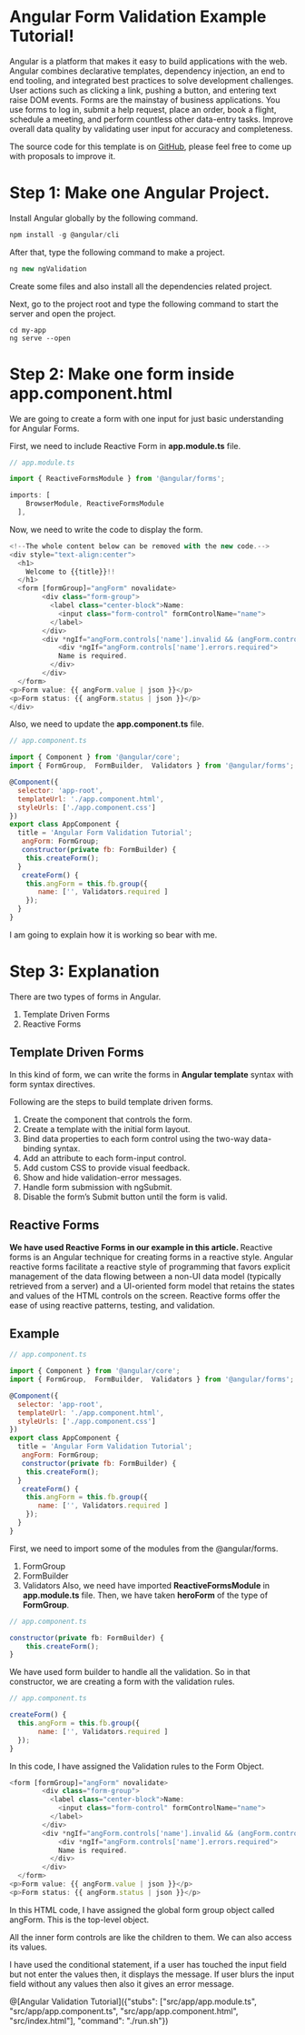 # Angular Form Validation Example Tutorial!
Angular is a platform that makes it easy to build applications with the web. Angular combines declarative templates, dependency injection, an end to end tooling, and integrated best practices to solve development challenges. User actions such as clicking a link, pushing a button, and entering text raise DOM events. Forms are the mainstay of business applications. You use forms to log in, submit a help request, place an order, book a flight, schedule a meeting, and perform countless other data-entry tasks. Improve overall data quality by validating user input for accuracy and completeness.

The source code for this template is on [GitHub](https://github.com/KrunalLathiya/playground-2ZoUz4tb), please feel free to come up with proposals to improve it.

# Step 1: Make one Angular Project.
Install Angular globally by the following command.
```javascript
npm install -g @angular/cli
```
After that, type the following command to make a project.
```javascript
ng new ngValidation
```
Create some files and also install all the dependencies related project.

Next, go to the project root and type the following command to start the server and open the project.
```
cd my-app
ng serve --open
```

# Step 2: Make one form inside app.component.html

We are going to create a form with one input for just basic understanding for Angular Forms.

First, we need to include Reactive Form in <b>app.module.ts</b> file.
```javascript
// app.module.ts

import { ReactiveFormsModule } from '@angular/forms';

imports: [
    BrowserModule, ReactiveFormsModule
  ],
```
Now, we need to write the code to display the form.
```javascript
<!--The whole content below can be removed with the new code.-->
<div style="text-align:center">
  <h1>
    Welcome to {{title}}!!
  </h1>
  <form [formGroup]="angForm" novalidate>
        <div class="form-group">
          <label class="center-block">Name:
            <input class="form-control" formControlName="name">
          </label>
        </div>
        <div *ngIf="angForm.controls['name'].invalid && (angForm.controls['name'].dirty || angForm.controls['name'].touched)" class="alert alert-danger">
            <div *ngIf="angForm.controls['name'].errors.required">
            Name is required.
          </div>
        </div>
  </form>
<p>Form value: {{ angForm.value | json }}</p>
<p>Form status: {{ angForm.status | json }}</p>
</div>
```
Also, we need to update the <b>app.component.ts</b> file.
```javascript
// app.component.ts

import { Component } from '@angular/core';
import { FormGroup,  FormBuilder,  Validators } from '@angular/forms';

@Component({
  selector: 'app-root',
  templateUrl: './app.component.html',
  styleUrls: ['./app.component.css']
})
export class AppComponent {
  title = 'Angular Form Validation Tutorial';
   angForm: FormGroup;
   constructor(private fb: FormBuilder) {
    this.createForm();
  }
   createForm() {
    this.angForm = this.fb.group({
       name: ['', Validators.required ]
    });
  }
}
```
I am going to explain how it is working so bear with me.

# Step 3: Explanation
There are two types of forms in Angular.
1. Template Driven Forms
2. Reactive Forms

## Template Driven Forms
In this kind of form, we can write the forms in <b>Angular template</b> syntax with form syntax directives.

Following are the steps to build template driven forms.

1. Create the component that controls the form.
2. Create a template with the initial form layout.
3. Bind data properties to each form control using the two-way data-binding syntax.
4. Add an attribute to each form-input control.
5. Add custom CSS to provide visual feedback.
6. Show and hide validation-error messages.
7. Handle form submission with ngSubmit.
8. Disable the form’s Submit button until the form is valid.

## Reactive Forms
<b>We have used Reactive Forms in our example in this article. </b>
Reactive forms is an Angular technique for creating forms in a reactive style. Angular reactive forms facilitate a reactive style of programming that favors explicit management of the data flowing between a non-UI data model (typically retrieved from a server) and a UI-oriented form model that retains the states and values of the HTML controls on the screen. Reactive forms offer the ease of using reactive patterns, testing, and validation.

## Example

```javascript
// app.component.ts

import { Component } from '@angular/core';
import { FormGroup,  FormBuilder,  Validators } from '@angular/forms';

@Component({
  selector: 'app-root',
  templateUrl: './app.component.html',
  styleUrls: ['./app.component.css']
})
export class AppComponent {
  title = 'Angular Form Validation Tutorial';
   angForm: FormGroup;
   constructor(private fb: FormBuilder) {
    this.createForm();
  }
   createForm() {
    this.angForm = this.fb.group({
       name: ['', Validators.required ]
    });
  }
}
```
First, we need to import some of the modules from the @angular/forms.
1. FormGroup
2. FormBuilder
3. Validators
Also, we need have imported <b>ReactiveFormsModule</b> in <b>app.module.ts</b> file.
Then, we have taken <b>heroForm</b> of the type of <b>FormGroup</b>.
```javascript
// app.component.ts

constructor(private fb: FormBuilder) {
    this.createForm();
}
```

We have used form builder to handle all the validation. So in that constructor, we are creating a form with the validation rules.
```javascript
// app.component.ts

createForm() {
  this.angForm = this.fb.group({
       name: ['', Validators.required ]
  });
}
```
In this code, I have assigned the Validation rules to the Form Object.
```javascript
<form [formGroup]="angForm" novalidate>
        <div class="form-group">
          <label class="center-block">Name:
            <input class="form-control" formControlName="name">
          </label>
        </div>
        <div *ngIf="angForm.controls['name'].invalid && (angForm.controls['name'].dirty || angForm.controls['name'].touched)" class="alert alert-danger">
            <div *ngIf="angForm.controls['name'].errors.required">
            Name is required.
          </div>
        </div>
  </form>
<p>Form value: {{ angForm.value | json }}</p>
<p>Form status: {{ angForm.status | json }}</p>
```
In this HTML code, I have assigned the global form group object called angForm. This is the top-level object.

All the inner form controls are like the children to them. We can also access its values.

I have used the conditional statement, if a user has touched the input field but not enter the values then, it displays the message. If user blurs the input field without any values then also it gives an error message.

@[Angular Validation Tutorial]({"stubs": ["src/app/app.module.ts", "src/app/app.component.ts", "src/app/app.component.html", "src/index.html"], "command": "./run.sh"})